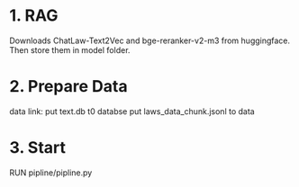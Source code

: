 # 1. RAG
Downloads ChatLaw-Text2Vec and bge-reranker-v2-m3 from huggingface. Then store them in model folder.

# 2. Prepare Data
data link:
put text.db t0 databse
put laws_data_chunk.jsonl to data

# 3. Start
RUN pipline/pipline.py

